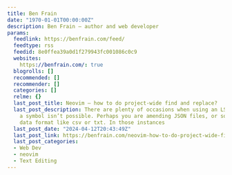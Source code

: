 ```yaml
---
title: Ben Frain
date: "1970-01-01T00:00:00Z"
description: Ben Frain – author and web developer
params:
  feedlink: https://benfrain.com/feed/
  feedtype: rss
  feedid: 8e0ffea39a0d1f279943fc001086c0c9
  websites:
    https://benfrain.com/: true
  blogrolls: []
  recommended: []
  recommender: []
  categories: []
  relme: {}
  last_post_title: Neovim – how to do project-wide find and replace?
  last_post_description: There are plenty of occasions when using an LSP to ‘rename’
    a symbol isn’t possible. Perhaps you are amending JSON files, or some other basic
    data format like csv or txt. In those instances
  last_post_date: "2024-04-12T20:43:49Z"
  last_post_link: https://benfrain.com/neovim-how-to-do-project-wide-find-and-replace/
  last_post_categories:
  - Web Dev
  - neovim
  - Text Editing
---
```


